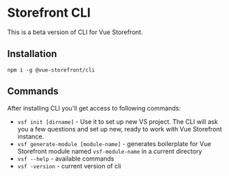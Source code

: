 # Storefront CLI

This is a beta version of CLI for Vue Storefront.

## Installation

``` 
npm i -g @vue-storefront/cli 
```
## Commands

After installing CLI you'll get access to following commands:
- `vsf init [dirname]` - Use it to set up new VS project. The CLI will ask you a few questions and set up new, ready to work with Vue Storefront instance.
- `vsf generate-module [module-name]` - generates boilerplate for Vue Storefront module named `vsf-module-name` in a current directory
- `vsf --help` - available commands
- `vsf -version` - current version of cli

